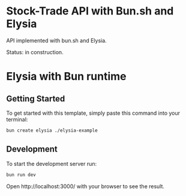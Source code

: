 # Stock-Trade API with Bun.sh and Elysia

API implemented with bun.sh and Elysia. 

Status: in construction.


# Elysia with Bun runtime

## Getting Started
To get started with this template, simply paste this command into your terminal:
```bash
bun create elysia ./elysia-example
```

## Development
To start the development server run:
```bash
bun run dev
```

Open http://localhost:3000/ with your browser to see the result.
